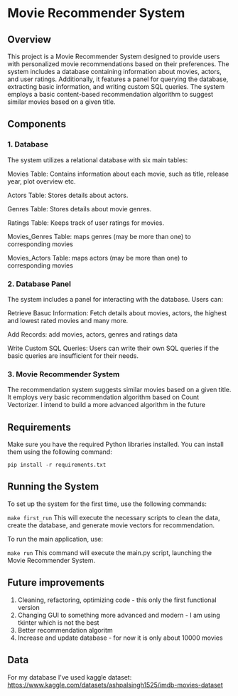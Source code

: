 # Movie Recommender System

## Overview
This project is a Movie Recommender System designed to provide users with personalized movie recommendations based on their preferences. The system includes a database containing information about movies, actors, and user ratings. Additionally, it features a panel for querying the database, extracting basic information, and writing custom SQL queries. The system employs a basic content-based recommendation algorithm to suggest similar movies based on a given title.

## Components
### 1. Database

  The system utilizes a relational database with six main tables:

Movies Table: Contains information about each movie, such as title, release year, plot overview etc.

Actors Table: Stores details about actors.

Genres Table: Stores details about movie genres.

Ratings Table: Keeps track of user ratings for movies.

Movies_Genres Table: maps genres (may be more than one) to corresponding movies

Movies_Actors Table: maps actors (may be more than one) to corresponding movies

### 2. Database Panel

The system includes a panel for interacting with the database. Users can:

Retrieve Basuc Information: Fetch details about movies, actors, the highest and lowest rated movies and many more.

Add Records: add movies, actors, genres and ratings data

Write Custom SQL Queries: Users can write their own SQL queries if the basic queries are insufficient for their needs.

### 3. Movie Recommender System
The recommendation system suggests similar movies based on a given title. It employs very basic recommendation algorithm based on Count Vectorizer. I intend to build a more advanced algorithm in the future

## Requirements
Make sure you have the required Python libraries installed. You can install them using the following command:

`pip install -r requirements.txt`

## Running the System

To set up the system for the first time, use the following commands:

`make first_run`
This will execute the necessary scripts to clean the data, create the database, and generate movie vectors for recommendation.

To run the main application, use:

`make run`
This command will execute the main.py script, launching the Movie Recommender System.

## Future improvements

  1. Cleaning, refactoring, optimizing code - this only the first functional version
  2. Changing GUI to something more advanced and modern - I am using tkinter which is not the best
  3. Better recommendation algoritm
  4. Increase and update database - for now it is only about 10000 movies

## Data

For my database I've used kaggle dataset: https://www.kaggle.com/datasets/ashpalsingh1525/imdb-movies-dataset
